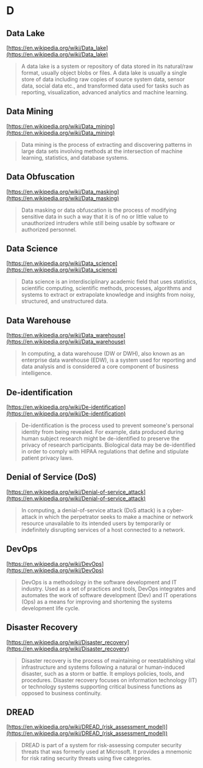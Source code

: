 # D

## Data Lake

[https://en.wikipedia.org/wiki/Data_lake](https://en.wikipedia.org/wiki/Data_lake)

> A data lake is a system or repository of data stored in its natural/raw format, usually object blobs or files. A data lake is usually a single store of data including raw copies of source system data, sensor data, social data etc., and transformed data used for tasks such as reporting, visualization, advanced analytics and machine learning.

## Data Mining

[https://en.wikipedia.org/wiki/Data_mining](https://en.wikipedia.org/wiki/Data_mining)

> Data mining is the process of extracting and discovering patterns in large data sets involving methods at the intersection of machine learning, statistics, and database systems.

## Data Obfuscation

[https://en.wikipedia.org/wiki/Data_masking](https://en.wikipedia.org/wiki/Data_masking)

> Data masking or data obfuscation is the process of modifying sensitive data in such a way that it is of no or little value to unauthorized intruders while still being usable by software or authorized personnel.

## Data Science

[https://en.wikipedia.org/wiki/Data_science](https://en.wikipedia.org/wiki/Data_science)

> Data science is an interdisciplinary academic field that uses statistics, scientific computing, scientific methods, processes, algorithms and systems to extract or extrapolate knowledge and insights from noisy, structured, and unstructured data.

## Data Warehouse

[https://en.wikipedia.org/wiki/Data_warehouse](https://en.wikipedia.org/wiki/Data_warehouse)

> In computing, a data warehouse (DW or DWH), also known as an enterprise data warehouse (EDW), is a system used for reporting and data analysis and is considered a core component of business intelligence.

## De-identification

[https://en.wikipedia.org/wiki/De-identification](https://en.wikipedia.org/wiki/De-identification)

> De-identification is the process used to prevent someone's personal identity from being revealed. For example, data produced during human subject research might be de-identified to preserve the privacy of research participants. Biological data may be de-identified in order to comply with HIPAA regulations that define and stipulate patient privacy laws.

## Denial of Service (DoS)

[https://en.wikipedia.org/wiki/Denial-of-service_attack](https://en.wikipedia.org/wiki/Denial-of-service_attack)

> In computing, a denial-of-service attack (DoS attack) is a cyber-attack in which the perpetrator seeks to make a machine or network resource unavailable to its intended users by temporarily or indefinitely disrupting services of a host connected to a network.

## DevOps

[https://en.wikipedia.org/wiki/DevOps](https://en.wikipedia.org/wiki/DevOps)

> DevOps is a methodology in the software development and IT industry. Used as a set of practices and tools, DevOps integrates and automates the work of software development (Dev) and IT operations (Ops) as a means for improving and shortening the systems development life cycle.

## Disaster Recovery

[https://en.wikipedia.org/wiki/Disaster_recovery](https://en.wikipedia.org/wiki/Disaster_recovery)

> Disaster recovery is the process of maintaining or reestablishing vital infrastructure and systems following a natural or human-induced disaster, such as a storm or battle. It employs policies, tools, and procedures. Disaster recovery focuses on information technology (IT) or technology systems supporting critical business functions as opposed to business continuity.

## DREAD

[https://en.wikipedia.org/wiki/DREAD_(risk_assessment_model)](https://en.wikipedia.org/wiki/DREAD_(risk_assessment_model))

> DREAD is part of a system for risk-assessing computer security threats that was formerly used at Microsoft. It provides a mnemonic for risk rating security threats using five categories.
